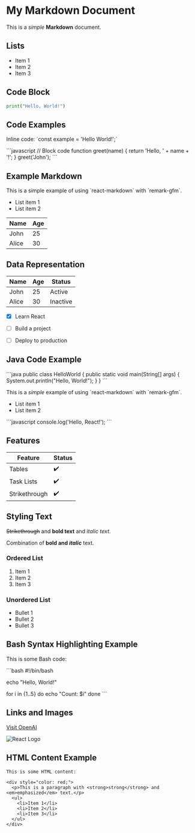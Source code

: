 # My Markdown Document

This is a *simple* **Markdown** document.

## Lists
- Item 1
- Item 2
- Item 3

## Code Block
```python
print("Hello, World!")
```



 ## Code Examples

  Inline code: \`const example = 'Hello World!';\`

  \`\`\`javascript
  // Block code
  function greet(name) {
    return 'Hello, ' + name + '!';
  }
  greet('John');
  \`\`\`

  ## Example Markdown

This is a simple example of using \`react-markdown\` with \`remark-gfm\`.

- List item 1
- List item 2

| Name  | Age |
|-------|-----|
| John  | 25  |
| Alice | 30  |


## Data Representation

| Name   | Age | Status |
|--------|-----|--------|
| John   | 25  | Active |
| Alice  | 30  | Inactive |

- [x] Learn React
- [ ] Build a project
- [ ] Deploy to production


## Java Code Example

  \`\`\`java
  public class HelloWorld {
      public static void main(String[] args) {
          System.out.println("Hello, World!");
      }
  }
  \`\`\`

  This is a *simple* example of using \`react-markdown\` with \`remark-gfm\`.

  - List item 1
  - List item 2

  \`\`\`javascript
  console.log('Hello, React!');
  \`\`\`


  ## Features

  | Feature        | Status |
  | -------------- | ------ |
  | Tables         | ✔️     |
  | Task Lists     | ✔️     |
  | Strikethrough  | ✔️     |


  


  ## Styling Text

  ~~Strikethrough~~ and **bold text** and *italic text*.

  Combination of **bold and _italic_** text.


  ### Ordered List

1. Item 1
2. Item 2
3. Item 3

### Unordered List

- Bullet 1
- Bullet 2
- Bullet 3


## Bash Syntax Highlighting Example

This is some Bash code:

\`\`\`bash
#!/bin/bash

echo "Hello, World!"

for i in {1..5}
do
    echo "Count: \$i"
done
\`\`\`


## Links and Images

[Visit OpenAI](https://www.openai.com/)

![React Logo](https://reactjs.org/logo-og.png)


## HTML Content Example

    This is some HTML content:

    <div style="color: red;">
      <p>This is a paragraph with <strong>strong</strong> and <em>emphasized</em> text.</p>
      <ul>
        <li>Item 1</li>
        <li>Item 2</li>
        <li>Item 3</li>
      </ul>
    </div>

